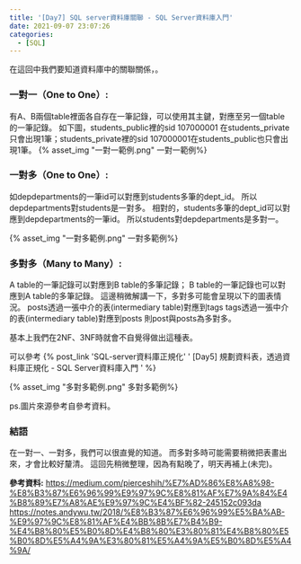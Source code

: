 ```yaml
---
title: '[Day7] SQL server資料庫關聯 - SQL Server資料庫入門'
date: 2021-09-07 23:07:26
categories:
  - [SQL]
---
```

在這回中我們要知道資料庫中的關聯關係，。

### 一對一（One to One）:
有A、B兩個table裡面各自存在一筆記錄，可以使用其主鍵，對應至另一個table的一筆記錄。
如下圖，students_public裡的sid 107000001 在students_private只會出現1筆；students_private裡的sid 107000001在students_public也只會出現1筆。
{% asset_img "一對一範例.png" 一對一範例%}

### 一對多（One to One）:

如depdepartments的一筆id可以對應到students多筆的dept_id。
所以depdepartments對students是一對多。
相對的，students多筆的dept_id可以對應到depdepartments的一筆id。
所以students對depdepartments是多對一。

{% asset_img "一對多範例.png" 一對多範例%}

### 多對多（Many to Many）:
A table的一筆記錄可以對應到B table的多筆記錄；
B table的一筆記錄也可以對應到A table的多筆記錄。
這邊稍微解講一下，多對多可能會呈現以下的圖表情況。
posts透過一張中介的表(intermediary table)對應到tags
tags透過一張中介的表(intermediary table)對應到posts
則post與posts為多對多。

基本上我們在2NF、3NF時就會不自覺得做出這種表。

可以參考 {% post_link 'SQL-server資料庫正規化' '
[Day5] 規劃資料表，透過資料庫正規化 - SQL Server資料庫入門
' %} 

{% asset_img "多對多範例.png" 多對多範例%}


ps.圖片來源參考自參考資料。

### 結語
在一對一、一對多，我們可以很直覺的知道。
而多對多時可能需要稍微把表畫出來，才會比較好釐清。
這回先稍微整理，因為有點晚了，明天再補上(未完)。


**參考資料:**
https://medium.com/pierceshih/%E7%AD%86%E8%A8%98-%E8%B3%87%E6%96%99%E9%97%9C%E8%81%AF%E7%9A%84%E4%B8%89%E7%A8%AE%E9%97%9C%E4%BF%82-245152c093da
https://notes.andywu.tw/2018/%E8%B3%87%E6%96%99%E5%BA%AB-%E9%97%9C%E8%81%AF%E4%BB%8B%E7%B4%B9-%E4%B8%80%E5%B0%8D%E4%B8%80%E3%80%81%E4%B8%80%E5%B0%8D%E5%A4%9A%E3%80%81%E5%A4%9A%E5%B0%8D%E5%A4%9A/